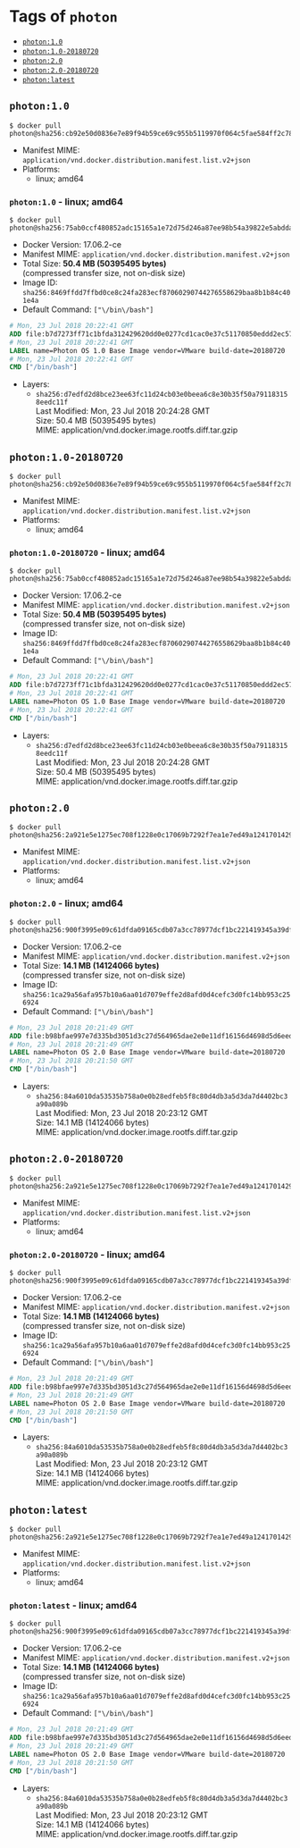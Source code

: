 <!-- THIS FILE IS GENERATED VIA './update-remote.sh' -->

# Tags of `photon`

-	[`photon:1.0`](#photon10)
-	[`photon:1.0-20180720`](#photon10-20180720)
-	[`photon:2.0`](#photon20)
-	[`photon:2.0-20180720`](#photon20-20180720)
-	[`photon:latest`](#photonlatest)

## `photon:1.0`

```console
$ docker pull photon@sha256:cb92e50d0836e7e89f94b59ce69c955b5119970f064c5fae584ff2c78a305c52
```

-	Manifest MIME: `application/vnd.docker.distribution.manifest.list.v2+json`
-	Platforms:
	-	linux; amd64

### `photon:1.0` - linux; amd64

```console
$ docker pull photon@sha256:75ab0ccf480852adc15165a1e72d75d246a87ee98b54a39822e5abdda83f30ed
```

-	Docker Version: 17.06.2-ce
-	Manifest MIME: `application/vnd.docker.distribution.manifest.v2+json`
-	Total Size: **50.4 MB (50395495 bytes)**  
	(compressed transfer size, not on-disk size)
-	Image ID: `sha256:8469ffdd7ffbd0ce8c24fa283ecf87060290744276558629baa8b1b84c401e4a`
-	Default Command: `["\/bin\/bash"]`

```dockerfile
# Mon, 23 Jul 2018 20:22:41 GMT
ADD file:b7d7273ff71c1bfda312429620dd0e0277cd1cac0e37c51170850eddd2ec57d4 in / 
# Mon, 23 Jul 2018 20:22:41 GMT
LABEL name=Photon OS 1.0 Base Image vendor=VMware build-date=20180720
# Mon, 23 Jul 2018 20:22:41 GMT
CMD ["/bin/bash"]
```

-	Layers:
	-	`sha256:d7edfd2d8bce23ee63fc11d24cb03e0beea6c8e30b35f50a791183158eedc11f`  
		Last Modified: Mon, 23 Jul 2018 20:24:28 GMT  
		Size: 50.4 MB (50395495 bytes)  
		MIME: application/vnd.docker.image.rootfs.diff.tar.gzip

## `photon:1.0-20180720`

```console
$ docker pull photon@sha256:cb92e50d0836e7e89f94b59ce69c955b5119970f064c5fae584ff2c78a305c52
```

-	Manifest MIME: `application/vnd.docker.distribution.manifest.list.v2+json`
-	Platforms:
	-	linux; amd64

### `photon:1.0-20180720` - linux; amd64

```console
$ docker pull photon@sha256:75ab0ccf480852adc15165a1e72d75d246a87ee98b54a39822e5abdda83f30ed
```

-	Docker Version: 17.06.2-ce
-	Manifest MIME: `application/vnd.docker.distribution.manifest.v2+json`
-	Total Size: **50.4 MB (50395495 bytes)**  
	(compressed transfer size, not on-disk size)
-	Image ID: `sha256:8469ffdd7ffbd0ce8c24fa283ecf87060290744276558629baa8b1b84c401e4a`
-	Default Command: `["\/bin\/bash"]`

```dockerfile
# Mon, 23 Jul 2018 20:22:41 GMT
ADD file:b7d7273ff71c1bfda312429620dd0e0277cd1cac0e37c51170850eddd2ec57d4 in / 
# Mon, 23 Jul 2018 20:22:41 GMT
LABEL name=Photon OS 1.0 Base Image vendor=VMware build-date=20180720
# Mon, 23 Jul 2018 20:22:41 GMT
CMD ["/bin/bash"]
```

-	Layers:
	-	`sha256:d7edfd2d8bce23ee63fc11d24cb03e0beea6c8e30b35f50a791183158eedc11f`  
		Last Modified: Mon, 23 Jul 2018 20:24:28 GMT  
		Size: 50.4 MB (50395495 bytes)  
		MIME: application/vnd.docker.image.rootfs.diff.tar.gzip

## `photon:2.0`

```console
$ docker pull photon@sha256:2a921e5e1275ec708f1228e0c17069b7292f7ea1e7ed49a12417014295cd10dc
```

-	Manifest MIME: `application/vnd.docker.distribution.manifest.list.v2+json`
-	Platforms:
	-	linux; amd64

### `photon:2.0` - linux; amd64

```console
$ docker pull photon@sha256:900f3995e09c61dfda09165cdb07a3cc78977dcf1bc221419345a39df6b73da8
```

-	Docker Version: 17.06.2-ce
-	Manifest MIME: `application/vnd.docker.distribution.manifest.v2+json`
-	Total Size: **14.1 MB (14124066 bytes)**  
	(compressed transfer size, not on-disk size)
-	Image ID: `sha256:1ca29a56afa957b10a6aa01d7079effe2d8afd0d4cefc3d0fc14bb953c256924`
-	Default Command: `["\/bin\/bash"]`

```dockerfile
# Mon, 23 Jul 2018 20:21:49 GMT
ADD file:b98bfae997e7d335bd3051d3c27d564965dae2e0e11df16156d4698d5d6eedab in / 
# Mon, 23 Jul 2018 20:21:49 GMT
LABEL name=Photon OS 2.0 Base Image vendor=VMware build-date=20180720
# Mon, 23 Jul 2018 20:21:50 GMT
CMD ["/bin/bash"]
```

-	Layers:
	-	`sha256:84a6010da53535b758a0e0b28edfeb5f8c80d4db3a5d3da7d4402bc3a90a089b`  
		Last Modified: Mon, 23 Jul 2018 20:23:12 GMT  
		Size: 14.1 MB (14124066 bytes)  
		MIME: application/vnd.docker.image.rootfs.diff.tar.gzip

## `photon:2.0-20180720`

```console
$ docker pull photon@sha256:2a921e5e1275ec708f1228e0c17069b7292f7ea1e7ed49a12417014295cd10dc
```

-	Manifest MIME: `application/vnd.docker.distribution.manifest.list.v2+json`
-	Platforms:
	-	linux; amd64

### `photon:2.0-20180720` - linux; amd64

```console
$ docker pull photon@sha256:900f3995e09c61dfda09165cdb07a3cc78977dcf1bc221419345a39df6b73da8
```

-	Docker Version: 17.06.2-ce
-	Manifest MIME: `application/vnd.docker.distribution.manifest.v2+json`
-	Total Size: **14.1 MB (14124066 bytes)**  
	(compressed transfer size, not on-disk size)
-	Image ID: `sha256:1ca29a56afa957b10a6aa01d7079effe2d8afd0d4cefc3d0fc14bb953c256924`
-	Default Command: `["\/bin\/bash"]`

```dockerfile
# Mon, 23 Jul 2018 20:21:49 GMT
ADD file:b98bfae997e7d335bd3051d3c27d564965dae2e0e11df16156d4698d5d6eedab in / 
# Mon, 23 Jul 2018 20:21:49 GMT
LABEL name=Photon OS 2.0 Base Image vendor=VMware build-date=20180720
# Mon, 23 Jul 2018 20:21:50 GMT
CMD ["/bin/bash"]
```

-	Layers:
	-	`sha256:84a6010da53535b758a0e0b28edfeb5f8c80d4db3a5d3da7d4402bc3a90a089b`  
		Last Modified: Mon, 23 Jul 2018 20:23:12 GMT  
		Size: 14.1 MB (14124066 bytes)  
		MIME: application/vnd.docker.image.rootfs.diff.tar.gzip

## `photon:latest`

```console
$ docker pull photon@sha256:2a921e5e1275ec708f1228e0c17069b7292f7ea1e7ed49a12417014295cd10dc
```

-	Manifest MIME: `application/vnd.docker.distribution.manifest.list.v2+json`
-	Platforms:
	-	linux; amd64

### `photon:latest` - linux; amd64

```console
$ docker pull photon@sha256:900f3995e09c61dfda09165cdb07a3cc78977dcf1bc221419345a39df6b73da8
```

-	Docker Version: 17.06.2-ce
-	Manifest MIME: `application/vnd.docker.distribution.manifest.v2+json`
-	Total Size: **14.1 MB (14124066 bytes)**  
	(compressed transfer size, not on-disk size)
-	Image ID: `sha256:1ca29a56afa957b10a6aa01d7079effe2d8afd0d4cefc3d0fc14bb953c256924`
-	Default Command: `["\/bin\/bash"]`

```dockerfile
# Mon, 23 Jul 2018 20:21:49 GMT
ADD file:b98bfae997e7d335bd3051d3c27d564965dae2e0e11df16156d4698d5d6eedab in / 
# Mon, 23 Jul 2018 20:21:49 GMT
LABEL name=Photon OS 2.0 Base Image vendor=VMware build-date=20180720
# Mon, 23 Jul 2018 20:21:50 GMT
CMD ["/bin/bash"]
```

-	Layers:
	-	`sha256:84a6010da53535b758a0e0b28edfeb5f8c80d4db3a5d3da7d4402bc3a90a089b`  
		Last Modified: Mon, 23 Jul 2018 20:23:12 GMT  
		Size: 14.1 MB (14124066 bytes)  
		MIME: application/vnd.docker.image.rootfs.diff.tar.gzip
